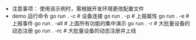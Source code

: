 - 注意事项：
    使用该示例时，需根据开发环境更改配置文件
- demo 运行命令
    go run . -c   # 设备连接
    go run . -p   # 上报属性
    go run . -e   # 上报事件
    go run . -all # 上面所有功能的集中演示
    go run . -r   # 大批量设备的动态注册
    go run . -rc  # 大批量设备的动态注册并上线